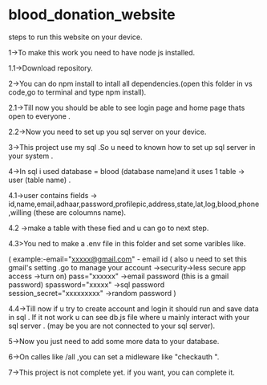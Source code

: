 # blood_donation_website

steps to run this website on your device.

1->To make this work you need to have node js installed.

1.1->Download repository.

2->You can do npm install to intall all dependencies.(open this folder in vs code,go to terminal and type npm install).

2.1->Till now you should be able to see login page and home page thats open to everyone .

2.2->Now you need to set up you sql server on your device.

3->This project use my sql .So u need to known how to set up sql server in your system .

4->In sql i used database = blood (database name)and it uses 1 table -> user (table name) .

4.1->user contains fields -> id,name,email,adhaar,password,profilepic,address,state,lat,log,blood,phone,willing (these are coloumns name).

4.2 ->make a table with these fied and u can go to next step.

4.3>You ned to make a .env file in this folder and set some varibles like. 

( example:-email="xxxxx@gmail.com" - email id ( also u need to set this gmail's setting .go to manage your account ->security->less secure app access ->turn on)
  pass="xxxxxx"  ->email password (this is a gmail password)
  spassword="xxxxx" ->sql password
  session_secret="xxxxxxxxx" ->random password )

4.4->Till now if u try to create account and login it should run and save data in sql . If it not work u can see db.js file where u mainly interact with your sql server . (may be you are not connected to your sql server).

5->Now you just need to add some more data to your database.

6->On calles like /all ,you can set a midleware like "checkauth ".

7->This project is not complete yet. if you want, you can complete it.



